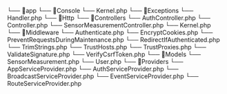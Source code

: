 └── 📁app
    └── 📁Console
        └── Kernel.php
    └── 📁Exceptions
        └── Handler.php
    └── 📁Http
        └── 📁Controllers
            └── AuthController.php
            └── Controller.php
            └── SensorMeasurementController.php
        └── Kernel.php
        └── 📁Middleware
            └── Authenticate.php
            └── EncryptCookies.php
            └── PreventRequestsDuringMaintenance.php
            └── RedirectIfAuthenticated.php
            └── TrimStrings.php
            └── TrustHosts.php
            └── TrustProxies.php
            └── ValidateSignature.php
            └── VerifyCsrfToken.php
    └── 📁Models
        └── SensorMeasurement.php
        └── User.php
    └── 📁Providers
        └── AppServiceProvider.php
        └── AuthServiceProvider.php
        └── BroadcastServiceProvider.php
        └── EventServiceProvider.php
        └── RouteServiceProvider.php